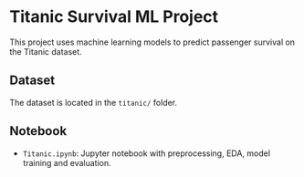 # Titanic Survival ML Project

This project uses machine learning models to predict passenger survival on the Titanic dataset.

## Dataset
The dataset is located in the `titanic/` folder.

## Notebook
- `Titanic.ipynb`: Jupyter notebook with preprocessing, EDA, model training and evaluation.

